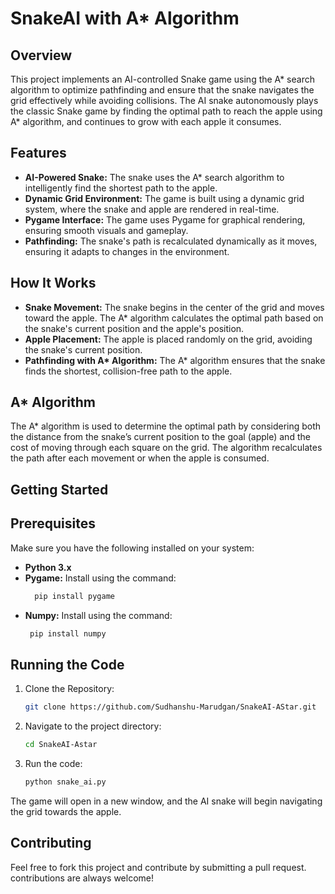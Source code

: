 # SnakeAI with A* Algorithm


## Overview 

This project implements an AI-controlled Snake game using the A* search algorithm to optimize pathfinding and ensure that the snake navigates the grid effectively while avoiding collisions. The AI snake autonomously plays the classic Snake game by finding the optimal path to reach the apple using A* algorithm, and continues to grow with each apple it consumes.


<p></p>


## Features

- **AI-Powered Snake:** The snake uses the A* search algorithm to intelligently find the shortest path to the apple.
- **Dynamic Grid Environment:** The game is built using a dynamic grid system, where the snake and apple are rendered in real-time.
- **Pygame Interface:** The game uses Pygame for graphical rendering, ensuring smooth visuals and gameplay.
- **Pathfinding:** The snake's path is recalculated dynamically as it moves, ensuring it adapts to changes in the environment.


## How It Works

- **Snake Movement:** The snake begins in the center of the grid and moves toward the apple. The A* algorithm calculates the optimal path based on the snake's current position and the apple's position.
- **Apple Placement:** The apple is placed randomly on the grid, avoiding the snake's current position.
- **Pathfinding with A\* Algorithm:** The A* algorithm ensures that the snake finds the shortest, collision-free path to the apple.


## A* Algorithm

The A* algorithm is used to determine the optimal path by considering both the distance from the snake’s current position to the goal (apple) and the cost of moving through each square on the grid. The algorithm recalculates the path after each movement or when the apple is consumed.


## Getting Started

## Prerequisites

Make sure you have the following installed on your system:
- **Python 3.x**
- **Pygame:** Install using the command:
  ```bash
    pip install pygame
    ```
- **Numpy:** Install using the command:
   ```bash
    pip install numpy
    ```


## Running the Code

1. Clone the Repository:
   ```bash
   git clone https://github.com/Sudhanshu-Marudgan/SnakeAI-AStar.git
   ```
2. Navigate to the project directory:
   ```bash
   cd SnakeAI-Astar
   ```
3. Run the code:
   ```bash
   python snake_ai.py
   ```

The game will open in a new window, and the AI snake will begin navigating the grid towards the apple.


## Contributing

Feel free to fork this project and contribute by submitting a pull request.
contributions are always welcome!
  
